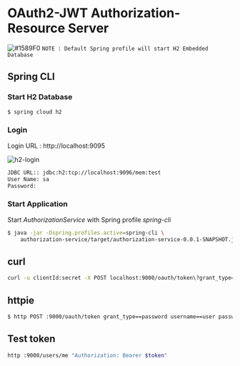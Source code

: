 # OAuth2-JWT Authorization- Resource Server

![#1589F0](https://placehold.it/15/1589F0/000000?text=+) `NOTE : Default Spring profile will start H2 Embedded Database`

## Spring CLI

### Start H2 Database
```bash
$ spring cloud h2
```

### Login 
Login URL : http://localhost:9095

![h2-login](../master/images/h2-login.png)

```bash
JDBC URL:: jdbc:h2:tcp://localhost:9096/mem:test
User Name: sa
Password: 
```
### Start Application 
Start _AuthorizationService_ with Spring profile _spring-cli_

```bash
$ java -jar -Dspring.profiles.active=spring-cli \
    authorization-service/target/authorization-service-0.0.1-SNAPSHOT.jar
```
 
## curl
```bash
curl -u clientId:secret -X POST localhost:9000/oauth/token\?grant_type=password\&username=user\&password=pass
```

## httpie
```bash
$ http POST :9000/oauth/token grant_type==password username==user password==pass -a clientId:secret -v
```

## Test token
```bash
http :9000/users/me "Authorization: Bearer $token"
```

